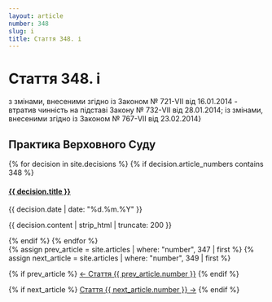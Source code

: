 ```yaml
---
layout: article
number: 348
slug: i
title: Стаття 348. і
---
```


# Стаття 348. і

з змінами, внесеними згідно із Законом № 721-VII від 16.01.2014 - втратив чинність на підставі Закону № 732-VII від 28.01.2014; із змінами, внесеними згідно із Законом № 767-VII від 23.02.2014}

## Практика Верховного Суду

<div class="decisions-container">
{% for decision in site.decisions %}
  {% if decision.article_numbers contains 348 %}
    <div class="decision-item">
      <h4><a href="{{ decision.url }}">{{ decision.title }}</a></h4>
      <p class="decision-date">{{ decision.date | date: "%d.%m.%Y" }}</p>
      <p class="decision-excerpt">{{ decision.content | strip_html | truncate: 200 }}</p>
    </div>
  {% endif %}
{% endfor %}
</div>

<div class="article-navigation">
  {% assign prev_article = site.articles | where: "number", 347 | first %}
  {% assign next_article = site.articles | where: "number", 349 | first %}
  
  {% if prev_article %}
    <a href="{{ prev_article.url }}" class="prev-article">← Стаття {{ prev_article.number }}</a>
  {% endif %}
  
  {% if next_article %}
    <a href="{{ next_article.url }}" class="next-article">Стаття {{ next_article.number }} →</a>
  {% endif %}
</div>

